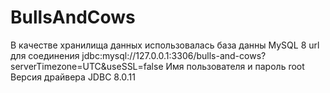 # BullsAndCows

В качестве хранилища данных использовалась база данны MySQL 8
url для соединения jdbc:mysql://127.0.0.1:3306/bulls-and-cows?serverTimezone=UTC&useSSL=false
Имя пользователя и пароль root
Версия драйвера JDBC 8.0.11
